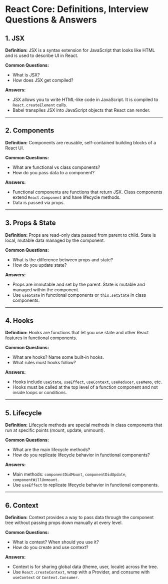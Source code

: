 # React Core: Definitions, Interview Questions & Answers

## 1. JSX

**Definition:** JSX is a syntax extension for JavaScript that looks like HTML and is used to describe UI in React.

**Common Questions:**

- What is JSX?
- How does JSX get compiled?

**Answers:**

- JSX allows you to write HTML-like code in JavaScript. It is compiled to `React.createElement` calls.
- Babel transpiles JSX into JavaScript objects that React can render.

---

## 2. Components

**Definition:** Components are reusable, self-contained building blocks of a React UI.

**Common Questions:**

- What are functional vs class components?
- How do you pass data to a component?

**Answers:**

- Functional components are functions that return JSX. Class components extend `React.Component` and have lifecycle methods.
- Data is passed via props.

---

## 3. Props & State

**Definition:** Props are read-only data passed from parent to child. State is local, mutable data managed by the component.

**Common Questions:**

- What is the difference between props and state?
- How do you update state?

**Answers:**

- Props are immutable and set by the parent. State is mutable and managed within the component.
- Use `useState` in functional components or `this.setState` in class components.

---

## 4. Hooks

**Definition:** Hooks are functions that let you use state and other React features in functional components.

**Common Questions:**

- What are hooks? Name some built-in hooks.
- What rules must hooks follow?

**Answers:**

- Hooks include `useState`, `useEffect`, `useContext`, `useReducer`, `useMemo`, etc.
- Hooks must be called at the top level of a function component and not inside loops or conditions.

---

## 5. Lifecycle

**Definition:** Lifecycle methods are special methods in class components that run at specific points (mount, update, unmount).

**Common Questions:**

- What are the main lifecycle methods?
- How do you replicate lifecycle behavior in functional components?

**Answers:**

- Main methods: `componentDidMount`, `componentDidUpdate`, `componentWillUnmount`.
- Use `useEffect` to replicate lifecycle behavior in functional components.

---

## 6. Context

**Definition:** Context provides a way to pass data through the component tree without passing props down manually at every level.

**Common Questions:**

- What is context? When should you use it?
- How do you create and use context?

**Answers:**

- Context is for sharing global data (theme, user, locale) across the tree.
- Use `React.createContext`, wrap with a Provider, and consume with `useContext` or `Context.Consumer`.
